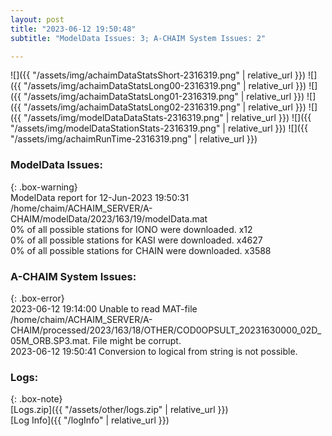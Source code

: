 ```yaml
---
layout: post
title: "2023-06-12 19:50:48"
subtitle: "ModelData Issues: 3; A-CHAIM System Issues: 2"

---
```


![]({{ "/assets/img/achaimDataStatsShort-2316319.png" | relative_url }})
![]({{ "/assets/img/achaimDataStatsLong00-2316319.png" | relative_url }})
![]({{ "/assets/img/achaimDataStatsLong01-2316319.png" | relative_url }})
![]({{ "/assets/img/achaimDataStatsLong02-2316319.png" | relative_url }})
![]({{ "/assets/img/modelDataDataStats-2316319.png" | relative_url }})
![]({{ "/assets/img/modelDataStationStats-2316319.png" | relative_url }})
![]({{ "/assets/img/achaimRunTime-2316319.png" | relative_url }})


### ModelData Issues:  
  
{: .box-warning}  
 ModelData report for 12-Jun-2023 19:50:31   
 /home/chaim/ACHAIM_SERVER/A-CHAIM/modelData/2023/163/19/modelData.mat   
 0% of all possible stations for IONO were downloaded. x12   
 0% of all possible stations for KASI were downloaded. x4627   
 0% of all possible stations for CHAIN were downloaded. x3588   
  
### A-CHAIM System Issues:  
  
{: .box-error}  
2023-06-12 19:14:00 Unable to read MAT-file /home/chaim/ACHAIM_SERVER/A-CHAIM/processed/2023/163/18/OTHER/COD0OPSULT_20231630000_02D_05M_ORB.SP3.mat. File might be corrupt.  
2023-06-12 19:50:41 Conversion to logical from string is not possible.  

### Logs:  
  
{: .box-note}  
[Logs.zip]({{ "/assets/other/logs.zip" | relative_url }})  
[Log Info]({{ "/logInfo" | relative_url }})  
